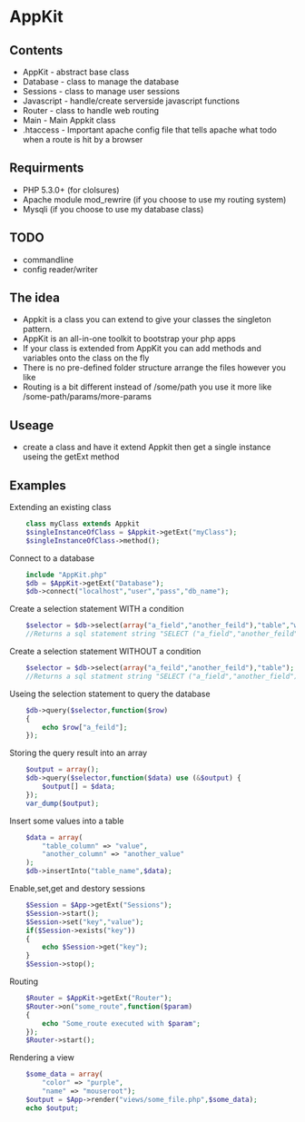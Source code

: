 AppKit
======

## Contents
+	AppKit - abstract base class
+	Database - class to manage the database
+	Sessions - class to manage user sessions
+	Javascript - handle/create serverside javascript functions
+	Router - class to handle web routing
+	Main - Main Appkit class
+	.htaccess - Important apache config file that tells apache what todo when a route is hit by a browser

## Requirments
+	PHP 5.3.0+ (for clolsures)
+	Apache module mod_rewrire (if you choose to use my routing system)
+	Mysqli (if you choose to use my database class)

## TODO
+	commandline
+	config reader/writer	

## The idea
+	Appkit is a class you can extend to give
	your classes the singleton pattern.
+	AppKit is an all-in-one toolkit to bootstrap your php apps
+	If your class is extended from AppKit you can add methods and variables onto the class on the fly
+	There is no pre-defined folder structure arrange the files however you like
+	Routing is a bit different instead of /some/path you use it more like /some-path/params/more-params
	
## Useage
+	create a class and have it extend Appkit
	then get a single instance useing the getExt method
	
## Examples

Extending an existing class
```php
	class myClass extends Appkit
	$singleInstanceOfClass = $Appkit->getExt("myClass");
	$singleInstanceOfClass->method();
```
Connect to a database
```php
	include "AppKit.php"
	$db = $AppKit->getExt("Database");
	$db->connect("localhost","user","pass","db_name");
```
Create a selection statement WITH a condition
```php
	$selector = $db->select(array("a_field","another_feild"),"table","where_clause");
	//Returns a sql statement string "SELECT ("a_field","another_feild") FROM "table" WHERE where_clause"
```
Create a selection statement WITHOUT a condition
```php
	$selector = $db->select(array("a_feild","another_feild"),"table");
	//Returns a sql statment string "SELECT ("a_field","another_field") FROM "table"
```

Useing the selection statement to query the database
```php
	$db->query($selector,function($row)
	{
		echo $row["a_feild"];
	});
```

Storing the query result into an array
```php
	$output = array();
	$db->query($selector,function($data) use (&$output) {
		$output[] = $data;
	});
	var_dump($output);
```

Insert some values into a table
```php
	$data = array(
		"table_column" => "value",
		"another_column" => "another_value"
	);
	$db->insertInto("table_name",$data);
```
Enable,set,get and destory sessions
```php
	$Session = $App->getExt("Sessions");
	$Session->start();
	$Session->set("key","value");
	if($Session->exists("key"))
	{
		echo $Session->get("key");
	}
	$Session->stop();
```
Routing
```php
	$Router = $AppKit->getExt("Router");
	$Router->on("some_route",function($param)
	{
		echo "Some_route executed with $param";
	});
	$Router->start();
```
Rendering a view
```php
	$some_data = array(
		"color" => "purple",
		"name" => "mouseroot");
	$output = $App->render("views/some_file.php",$some_data);
	echo $output;
```
